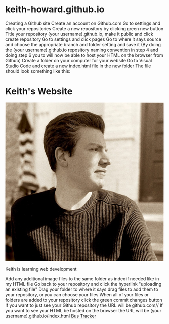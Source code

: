 # keith-howard.github.io
Creating a Github site
Create an account on Github.com
Go to settings and click your repositories
Create a new repository by clicking green new button
Title your repository (your username).github.io, make it public and click create repository
Go to settings and click pages
Go to where it says source and choose the appropriate branch and folder setting and save it
    (By doing the (your username).github.io repository naming convention in step 4
     and doing step 6 you to will now be able to host your HTML on the browser from Github)
Create a folder on your computer for your website
Go to Visual Studio Code and create a new index.html file in the new folder
    The file should look something like this:
        <html>
                <h1>Keith's Website</h1>
                <img src="githubpicture.jpeg"/>
                <p>Keith is learning web development</p>
        </html>
Add any additional image files to the same folder as index if needed like in my HTML file
Go back to your repository and click the hyperlink "uploading an existing file"
Drag your folder to where it says drag files to add them to your repository, or you can choose your files
When all of your files or folders are added to your repository click the green commit changes button 
If you want to just see your Github repository the URL will be github.com/<github username>/<repository name>
If you want to see your HTML be hosted on the browser the URL will be (your username).github.io/index.html
    <a href="https://keith-howard.github.io/Real-Time-Bus-Tracker/">Bus Tracker</a>
